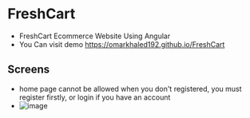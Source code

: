 # FreshCart
- FreshCart Ecommerce Website Using Angular
- You Can visit demo  https://omarkhaled192.github.io/FreshCart

## Screens
- home page cannot be allowed when you don't registered, you must register firstly, or login if you have an account
- ![image](https://github.com/OmarKhaled192/FreshCart/assets/94392724/0d43e79e-71da-4e42-918e-dad450a26b34)


